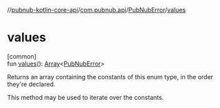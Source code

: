 //[pubnub-kotlin-core-api](../../../index.md)/[com.pubnub.api](../index.md)/[PubNubError](index.md)/[values](values.md)

# values

[common]\
fun [values](values.md)(): [Array](https://kotlinlang.org/api/core/kotlin-stdlib/kotlin/-array/index.html)&lt;[PubNubError](index.md)&gt;

Returns an array containing the constants of this enum type, in the order they're declared.

This method may be used to iterate over the constants.
